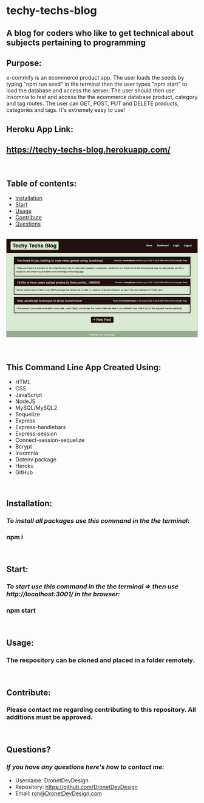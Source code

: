 # techy-techs-blog
## A blog for coders who like to get technical about subjects pertaining to programming

## Purpose:
e-commify is an ecommerce product app. The user loads the seeds by typing "npm run seed" in the terminal then the user types "npm start" to load the database and access the server. The user should then use Insomnia to test and access the the ecommerce database product, category and tag routes. The user can GET, POST, PUT and DELETE products, categories and tags. It's extremely easy to use!

## Heroku App Link:
## https://techy-techs-blog.herokuapp.com/

<br>

## **Table of contents:**
  * [Installation](#installation)
  * [Start](#start)
  * [Usage](#usage)
  * [Contribute](#contribute)
  * [Questions](#questions)

<br>
<div align="left">
    <img src="./assets/images/techy-techs-blog-screenshot.jpg" width="800px" /> 
</div>
<br>

<br>

## This Command Line App Created Using:
* HTML
* CSS
* JavaScript
* NodeJS
* MySQL/MySQL2
* Sequelize
* Express
* Express-handlebars
* Express-session
* Connect-session-sequelize
* Bcrypt
* Insomnia
* Dotenv package
* Heroku
* GitHub

<br>

## Installation:
  ### *To install all packages use this command in the the terminal:*
  ### npm i

<br>

## Start:
  ### *To start use this command in the the terminal => then use http://localhost:3001/ in the browser:*
  ### npm start

<br>

## Usage:
  ### The respository can be cloned and placed in a folder remotely.

<br>

## Contribute:
### Please contact me regarding contributing to this repository. All additions must be approved.

<br>

## Questions?
### *If you have any questions here's how to contact me:*
* Username: DronetDevDesign
* Repository: https://github.com/DronetDevDesign
* Email: ron@DronetDevDesign.com

